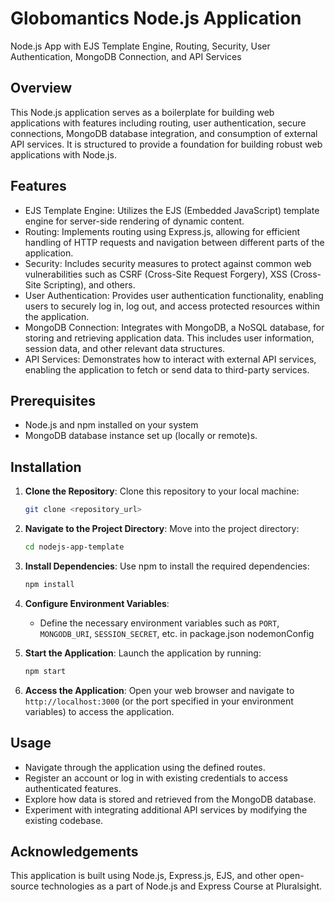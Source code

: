 # Globomantics Node.js Application


Node.js App with EJS Template Engine, Routing, Security, User Authentication, MongoDB Connection, and API Services

## Overview

This Node.js application serves as a boilerplate for building web applications with features including routing, user authentication, secure connections, MongoDB database integration, and consumption of external API services. It is structured to provide a foundation for building robust web applications with Node.js.

## Features

- EJS Template Engine: Utilizes the EJS (Embedded JavaScript) template engine for server-side rendering of dynamic content.
- Routing: Implements routing using Express.js, allowing for efficient handling of HTTP requests and navigation between different parts of the application.
- Security: Includes security measures to protect against common web vulnerabilities such as CSRF (Cross-Site Request Forgery), XSS (Cross-Site Scripting), and others.
- User Authentication: Provides user authentication functionality, enabling users to securely log in, log out, and access protected resources within the application.
- MongoDB Connection: Integrates with MongoDB, a NoSQL database, for storing and retrieving application data. This includes user information, session data, and other relevant data structures.
- API Services: Demonstrates how to interact with external API services, enabling the application to fetch or send data to third-party services.

## Prerequisites

- Node.js and npm installed on your system
- MongoDB database instance set up (locally or remote)s.

## Installation

1. **Clone the Repository**: Clone this repository to your local machine:

    ```bash
    git clone <repository_url>
    ```

2. **Navigate to the Project Directory**: Move into the project directory:

    ```bash
    cd nodejs-app-template
    ```

3. **Install Dependencies**: Use npm to install the required dependencies:

    ```bash
    npm install
    ```

4. **Configure Environment Variables**:
   - Define the necessary environment variables such as `PORT`, `MONGODB_URI`, `SESSION_SECRET`, etc. in package.json nodemonConfig

5. **Start the Application**: Launch the application by running:

    ```bash
    npm start
    ```

6. **Access the Application**: Open your web browser and navigate to `http://localhost:3000` (or the port specified in your environment variables) to access the application.


## Usage

- Navigate through the application using the defined routes.
- Register an account or log in with existing credentials to access authenticated features.
- Explore how data is stored and retrieved from the MongoDB database.
- Experiment with integrating additional API services by modifying the existing codebase.




## Acknowledgements

This application is built using Node.js, Express.js, EJS, and other open-source technologies as a part of Node.js and Express Course at Pluralsight.
